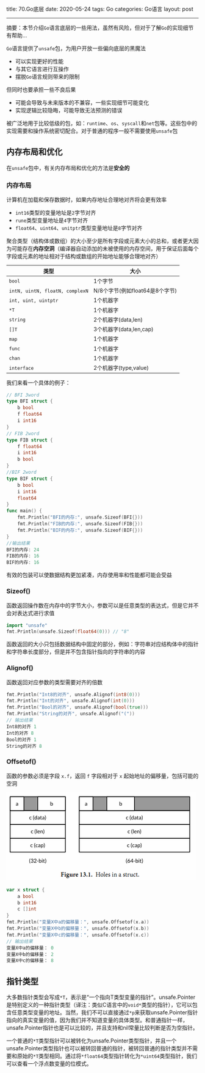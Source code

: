 title: 70.Go底层
date: 2020-05-24
tags: Go
categories: Go语言
layout: post

------

摘要：本节介绍`Go`语言底层的一些用法，虽然有风险，但对于了解`Go`的实现细节有帮助...

<!-- more -->

`Go`语言提供了`unsafe`包，为用户开放一些偏向底层的黑魔法

- 可以实现更好的性能
- 与其它语言进行互操作
- 摆脱`Go`语言规则带来的限制

但同时也要承担一些不良后果

- 可能会导致与未来版本的不兼容，一些实现细节可能变化
- 实现逻辑比较隐晦，可能导致无法预测的错误

被广泛地用于比较低级的包，如：`runtime`、`os`、`syscall`和`net`包等。这些包中的实现需要和操作系统密切配合。对于普通的程序一般不需要使用`unsafe`包

## 内存布局和优化

在`unsafe`包中，有关内存布局和优化的方法是**安全的**

### 内存布局

计算机在加载和保存数据时，如果内存地址合理地对齐将会更有效率

- `int16`类型的变量地址是`2`字节对齐
- `rune`类型变量地址是`4`字节对齐
- `float64`、`uint64`、`unitptr`类型变量地址是`8`字节对齐

聚合类型（结构体或数组）的大小至少是所有字段或元素大小的总和，或者更大因为可能存在**内存空洞**（编译器自动添加的未被使用的内存空间，用于保证后面每个字段或元素的地址相对于结构或数组的开始地址能够合理地对齐）

| 类型                            | 大小                            |
| ------------------------------- | ------------------------------- |
| `bool`                          | 1个字节                         |
| `intN, uintN, floatN, complexN` | N/8个字节(例如float64是8个字节) |
| `int, uint, uintptr`            | 1个机器字                       |
| `*T`                            | 1个机器字                       |
| `string`                        | 2个机器字(data,len)             |
| `[]T`                           | 3个机器字(data,len,cap)         |
| `map`                           | 1个机器字                       |
| `func`                          | 1个机器字                       |
| `chan`                          | 1个机器字                       |
| `interface`                     | 2个机器字(type,value)           |

我们来看一个具体的例子：

```go
// BFI 3word
type BFI struct {
	b bool
	f float64
	i int16
}
// FIB 2word
type FIB struct {
	f float64
	i int16
	b bool
}
//BIF 2word
type BIF struct {
	b bool
	i int16
	float64
}
func main() {
	fmt.Println("BFI的内存:", unsafe.Sizeof(BFI{}))
	fmt.Println("FIB的内存:", unsafe.Sizeof(FIB{}))
	fmt.Println("BIF的内存:", unsafe.Sizeof(BIF{}))
}
//输出结果
BFI的内存: 24
FIB的内存: 16
BIF的内存: 16
```

有效的包装可以使数据结构更加紧凑，内存使用率和性能都可能会受益

### Sizeof()

函数返回操作数在内存中的字节大小，参数可以是任意类型的表达式，但是它并不会对表达式进行求值

```go
import "unsafe"
fmt.Println(unsafe.Sizeof(float64(0))) // "8"
```

函数返回的大小只包括数据结构中固定的部分，例如：字符串对应结构体中的指针和字符串长度部分，但是并不包含指针指向的字符串的内容

### Alignof()

函数返回对应参数的类型需要对齐的倍数

```go
fmt.Println("Int8的对齐", unsafe.Alignof(int8(0)))
fmt.Println("Int的对齐", unsafe.Alignof(int(0)))
fmt.Println("Bool的对齐", unsafe.Alignof(bool(true)))
fmt.Println("String的对齐", unsafe.Alignof("("))
// 输出结果
Int8的对齐 1
Int的对齐 8
Bool的对齐 1
String的对齐 8
```

### Offsetof()

函数的参数必须是字段 `x.f`，返回 `f` 字段相对于 `x` 起始地址的偏移量，包括可能的空洞

![偏移量](.\assets\ch13-01.png)

```go
var x struct {
    a bool
    b int16
    c []int
}
fmt.Println("变量X中a的偏移量：", unsafe.Offsetof(x.a))
fmt.Println("变量X中b的偏移量：", unsafe.Offsetof(x.b))
fmt.Println("变量X中c的偏移量：", unsafe.Offsetof(x.c))
// 输出结果
变量X中a的偏移量： 0
变量X中b的偏移量： 2
变量X中c的偏移量： 8
```

## 指针类型

大多数指针类型会写成`*T`，表示是“一个指向T类型变量的指针”。unsafe.Pointer是特别定义的一种指针类型（译注：类似C语言中的`void*`类型的指针），它可以包含任意类型变量的地址。当然，我们不可以直接通过`*p`来获取unsafe.Pointer指针指向的真实变量的值，因为我们并不知道变量的具体类型。和普通指针一样，unsafe.Pointer指针也是可以比较的，并且支持和nil常量比较判断是否为空指针。

一个普通的`*T`类型指针可以被转化为unsafe.Pointer类型指针，并且一个unsafe.Pointer类型指针也可以被转回普通的指针，被转回普通的指针类型并不需要和原始的`*T`类型相同。通过将`*float64`类型指针转化为`*uint64`类型指针，我们可以查看一个浮点数变量的位模式。